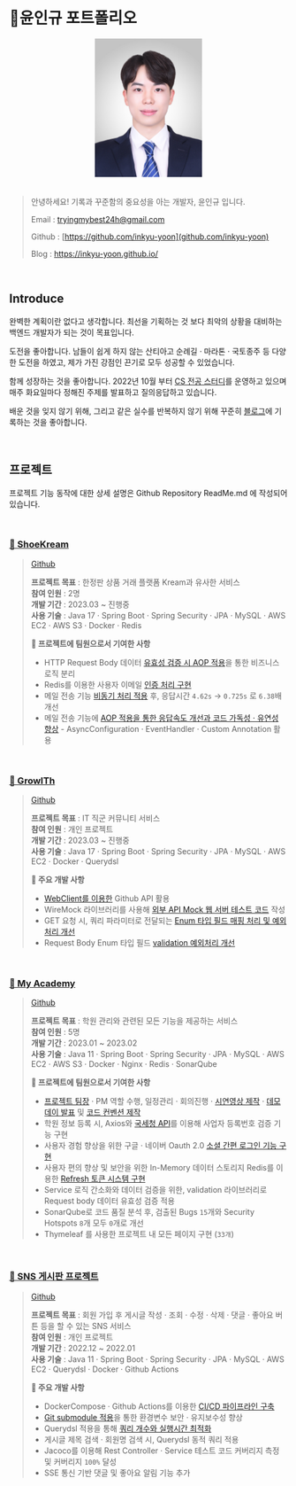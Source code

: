 # 🌱윤인규 포트폴리오

<div align = "center">
<img src="https://raw.githubusercontent.com/buinq/imageServer/main/img/%EC%9C%A4%EC%9D%B8%EA%B7%9C%EB%8B%98.jpg" alt="윤인규님" style="height:250px;" />
</div>
<br>

> 안녕하세요! 기록과 꾸준함의 중요성을 아는 개발자, 윤인규 입니다. 
>
> Email : tryingmybest24h@gmail.com
>
> Github : [https://github.com/inkyu-yoon](github.com/inkyu-yoon)
> 
> Blog : https://inkyu-yoon.github.io/

<br>

## Introduce
완벽한 계획이란 없다고 생각합니다. 최선을 기획하는 것 보다 최악의 상황을 대비하는 백엔드 개발자가 되는 것이 목표입니다.

도전을 좋아합니다. 남들이 쉽게 하지 않는 산티아고 순례길 · 마라톤 · 국토종주 등 다양한 도전을 하였고, 제가 가진 강점인 끈기로 모두 성공할 수 있었습니다. 

함께 성장하는 것을 좋아합니다. 2022년 10월 부터 [CS 전공 스터디](https://likelion.notion.site/1fc7e387b5634bde9fd922ee808a50dc)를 운영하고 있으며 매주 화요일마다 정해진 주제를 발표하고 질의응답하고 있습니다.

배운 것을 잊지 않기 위해, 그리고 같은 실수를 반복하지 않기 위해 꾸준히 [블로그](https://inkyu-yoon.github.io/)에 기록하는 것을 좋아합니다.

<br>

## 프로젝트
프로젝트 기능 동작에 대한 상세 설명은 Github Repository ReadMe.md 에 작성되어있습니다.

<br>


### [👟 ShoeKream](https://github.com/shoe-kream/shoekream)
> [Github](https://github.com/shoe-kream/shoekream)
>  
> **프로젝트 목표** : 한정판 상품 거래 플랫폼 Kream과 유사한 서비스  
> **참여 인원** : 2명  
> **개발 기간** : 2023.03 ~ 진행중  
> **사용 기술** : Java 17 · Spring Boot · Spring Security · JPA · MySQL · AWS EC2 · AWS S3 · Docker · Redis
> 
> **📌 프로젝트에 팀원으로서 기여한 사항**  
>  
> - HTTP Request Body 데이터 [유효성 검증 시 AOP 적용](https://inkyu-yoon.github.io/docs/Language/SpringBoot/ValidationAop)을 통한 비즈니스 로직 분리
> - Redis를 이용한 사용자 이메일 [인증 처리 구현](https://inkyu-yoon.github.io/docs/Language/SpringBoot/RedisAndAuth)
> - 메일 전송 기능 [비동기 처리 적용](https://inkyu-yoon.github.io/docs/Language/SpringBoot/EmailAsync) 후, 응답시간 `4.62s` → `0.725s`  로 `6.38`배 개선
> - 메일 전송 기능에 [AOP 적용을 통한 응답속도 개선과 코드 가독성 · 유연성 향상](https://inkyu-yoon.github.io/docs/Language/SpringBoot/EmailAop) - AsyncConfiguration · EventHandler · Custom Annotation 활용

<br>

### [🌱 GrowITh](https://github.com/inkyu-yoon/growith)
> [Github](https://github.com/inkyu-yoon/growith)
>  
> **프로젝트 목표** : IT 직군 커뮤니티 서비스  
> **참여 인원** : 개인 프로젝트  
> **개발 기간** : 2023.03 ~ 진행중  
> **사용 기술** : Java 17 · Spring Boot · Spring Security · JPA · MySQL · AWS EC2 · Docker · Querydsl
> 
> **📌 주요 개발 사항** 
>
> - [WebClient를 이용한](https://inkyu-yoon.github.io/docs/Language/SpringBoot/GithubLogin) Github API 활용
> - WireMock 라이브러리를 사용해 [외부 API Mock 웹 서버 테스트 코드](https://inkyu-yoon.github.io/docs/Language/SpringBoot/WebClientTest) 작성
> - GET 요청 시, 쿼리 파라미터로 전달되는 [Enum 타입 필드 매핑 처리 및 예외처리 개선](https://inkyu-yoon.github.io/docs/Language/SpringBoot/RequestParamEnum)
> - Request Body Enum 타입 필드 [validation 예외처리 개선](https://inkyu-yoon.github.io/docs/Language/SpringBoot/EnumValidation)


<br>

### [🏫 My Academy](https://github.com/mutsa-team6/myacademy)
> [Github](https://github.com/mutsa-team6/myacademy)
>  
> **프로젝트 목표** : 학원 관리와 관련된 모든 기능을 제공하는 서비스  
> **참여 인원** : 5명  
> **개발 기간** : 2023.01 ~ 2023.02  
> **사용 기술** : Java 11 · Spring Boot · Spring Security · JPA · MySQL · AWS EC2 · AWS S3 · Docker · Nginx · Redis · SonarQube  
> 
> **📌 프로젝트에 팀원으로서 기여한 사항**  
>  
> - [프로젝트 팀장](https://www.notion.so/3ebdea86f2f642699fa071b76c94d45f) · PM 역할 수행, 일정관리 · 회의진행 · [시연영상 제작](https://www.youtube.com/watch?v=tKeKN3qd58k) · [데모데이 발표](https://www.canva.com/design/DAFaeRUJKBk/PQHdXXa61qBj0EwnS3adSw/view?utm_content=DAFaeRUJKBk&utm_campaign=share_your_design&utm_medium=link&utm_source=shareyourdesignpanel) 및 [코드 컨벤션 제작](https://www.notion.so/16748ff592fd48d492156cf24bf87bf4)
> - 학원 정보 등록 시, Axios와 [국세청 API](https://www.data.go.kr/tcs/dss/selectApiDataDetailView.do?publicDataPk=15081808#/%EC%82%AC%EC%97%85%EC%9E%90%EB%93%B1%EB%A1%9D%EC%A0%95%EB%B3%B4%20%EC%A7%84%EC%9C%84%ED%99%95%EC%9D%B8%20API/validate)를 이용해 사업자 등록번호 검증 기능 구현
> - 사용자 경험 향상을 위한 구글 · 네이버 Oauth 2.0 [소셜 간편 로그인 기능 구현](https://inkyu-yoon.github.io/docs/Language/SpringBoot/OauthLogin)
> - 사용자 편의 향상 및 보안을 위한 In-Memory 데이터 스토리지 Redis를 이용한 [Refresh 토큰 시스템 구현](https://inkyu-yoon.github.io/docs/Language/SpringBoot/RefreshToken)
> - Service 로직 간소화와 데이터 검증을 위한, validation 라이브러리로 Request body 데이터 유효성 검증 적용
> - SonarQube로 코드 품질 분석 후, 검출된 Bugs `15`개와 Security Hotspots `8`개 모두 `0`개로 개선
> - Thymeleaf 를 사용한 프로젝트 내 모든 페이지 구현 (`33개`)
>

<br>

### [💌 SNS 게시판 프로젝트](https://github.com/inkyu-yoon/sns_project)
> [Github](https://github.com/inkyu-yoon/sns_project)
>  
> **프로젝트 목표** : 회원 가입 후 게시글 작성 · 조회 · 수정 · 삭제 · 댓글 · 좋아요 버튼 등을 할 수 있는 SNS 서비스  
> **참여 인원** : 개인 프로젝트  
> **개발 기간** : 2022.12 ~ 2022.01  
> **사용 기술** : Java 11 · Spring Boot · Spring Security · JPA · MySQL · AWS EC2 · Querydsl · Docker · Github Actions  
> 
> **📌 주요 개발 사항**  
>  
> - DockerCompose · Github Actions를 이용한 [CI/CD 파이프라인 구축](https://inkyu-yoon.github.io/docs/Learned/Docker/GitActionsCICD)
> - [Git submodule 적용](https://inkyu-yoon.github.io/docs/Learned/Git/GitSubmodule)을 통한 환경변수 보안 · 유지보수성 향상
> - Querydsl 적용을 통해 [쿼리 개수와 실행시간 최적화](https://inkyu-yoon.github.io/docs/Language/JPA/QuerydslRepo)
> - 게시글 제목 검색 · 회원명 검색 시, Querydsl 동적 쿼리 적용
> - Jacoco를 이용해 Rest Controller · Service 테스트 코드 커버리지 측정 및 커버리지 `100%` 달성
> - SSE 통신 기반 댓글 및 좋아요 알림 기능 추가
